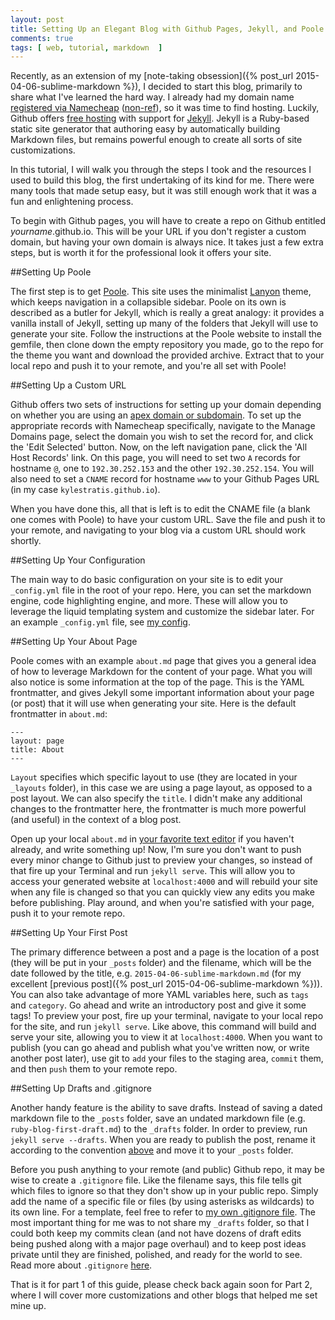 ```yaml
---
layout: post
title: Setting Up an Elegant Blog with Github Pages, Jekyll, and Poole: Part I
comments: true
tags: [ web, tutorial, markdown  ]
---
```


Recently, as an extension of my [note-taking obsession]({% post_url 2015-04-06-sublime-markdown %}), I decided to start this blog, primarily to share what I've learned the hard way. I already had my domain name [registered via Namecheap](http://www.namecheap.com/?aff=84217) ([non-ref](http://www.namecheap.com)), so it was time to find hosting. Luckily, Github offers [free hosting](https://pages.github.com/) with support for [Jekyll](http://jekyllrb.com/). Jekyll is a Ruby-based static site generator that authoring easy by automatically building Markdown files, but remains powerful enough to create all sorts of site customizations.

In this tutorial, I will walk you through the steps I took and the resources I used to build this blog, the first undertaking of its kind for me. There were many tools that made setup easy, but it was still enough work that it was a fun and enlightening process. 

To begin with Github pages, you will have to create a repo on Github entitled _yourname_.github.io. This will be your URL if you don't register a custom domain, but having your own domain is always nice. It takes just a few extra steps, but is worth it for the professional look it offers your site.  

##Setting Up Poole

The first step is to get [Poole](http://getpoole.com/). This site uses the minimalist [Lanyon](https://github.com/poole/lanyon) theme, which keeps navigation in a collapsible sidebar. Poole on its own is described as a butler for Jekyll, which is really a great analogy: it provides a vanilla install of Jekyll, setting up many of the folders that Jekyll will use to generate your site. Follow the instructions at the Poole website to install the gemfile, then clone down the empty repository you made, go to the repo for the theme you want and download the provided archive. Extract that to your local repo and push it to your remote, and you're all set with Poole!

##Setting Up a Custom URL 

Github offers two sets of instructions for setting up your domain depending on whether you are using an [apex domain or subdomain](https://help.github.com/articles/setting-up-a-custom-domain-with-github-pages/). To set up the appropriate records with Namecheap specifically, navigate to the Manage Domains page, select the domain you wish to set the record for, and click the 'Edit Selected' button. Now, on the left navigation pane, click the 'All Host Records' link. On this page, you will need to set two `A` records for hostname `@`, one to `192.30.252.153` and the other `192.30.252.154`. You will also need to set a `CNAME` record for hostname `www` to your Github Pages URL (in my case `kylestratis.github.io`). 

When you have done this, all that is left is to edit the CNAME file (a blank one comes with Poole) to have your custom URL. Save the file and push it to your remote, and navigating to your blog via a custom URL should work shortly. 

##Setting Up Your Configuration

The main way to do basic configuration on your site is to edit your `_config.yml` file in the root of your repo. Here, you can set the markdown engine, code highlighting engine, and more. These will allow you to leverage the liquid templating system and customize the sidebar later. For an example `_config.yml` file, see [my config](https://github.com/kylestratis/kylestratis.github.io/blob/master/_config.yml). 

##Setting Up Your About Page

Poole comes with an example `about.md` page that gives you a general idea of how to leverage Markdown for the content of your page. What you will also notice is some information at the top of the page. This is the YAML frontmatter, and gives Jekyll some important information about your page (or post) that it will use when generating your site. Here is the default frontmatter in `about.md`: 

```
---
layout: page
title: About
---
```

`Layout` specifies which specific layout to use (they are located in your `_layouts` folder), in this case we are using a page layout, as opposed to a post layout. We can also specify the `title`. I didn't make any additional changes to the frontmatter here, the frontmatter is much more powerful (and useful) in the context of a blog post. 

Open up your local `about.md` in [your favorite text editor](http://sublimetext.com) if you haven't already, and write something up! Now, I'm sure you don't want to push every minor change to Github just to preview your changes, so instead of that fire up your Terminal and run `jekyll serve`. This will allow you to access your generated website at `localhost:4000` and will rebuild your site when any file is changed so that you can quickly view any edits you make before publishing. Play around, and when you're satisfied with your page, push it to your remote repo. 

##<a name="firstpost"></a>Setting Up Your First Post

The primary difference between a post and a page is the location of a post (they will be put in your `_posts` folder) and the filename, which will be the date followed by the title, e.g. `2015-04-06-sublime-markdown.md` (for my excellent [previous post]({% post_url 2015-04-06-sublime-markdown %})). You can also take advantage of more YAML variables here, such as `tags` and `category`. Go ahead and write an introductory post and give it some tags! To preview your post, fire up your terminal, navigate to your local repo for the site, and run `jekyll serve`. Like above, this command will build and serve your site, allowing you to view it at `localhost:4000`. When you want to publish (you can go ahead and publish what you've written now, or write another post later), use git to `add` your files to the staging area, `commit` them, and then `push` them to your remote repo. 

##Setting Up Drafts and .gitignore

Another handy feature is the ability to save drafts. Instead of saving a dated markdown file to the `_posts` folder, save an undated markdown file (e.g. `ruby-blog-first-draft.md`) to the `_drafts` folder. In order to preview, run `jekyll serve --drafts`. When you are ready to publish the post, rename it according to the convention [above](#firstpost) and move it to your `_posts` folder. 

Before you push anything to your remote (and public) Github repo, it may be wise to create a `.gitignore` file. Like the filename says, this file tells git which files to ignore so that they don't show up in your public repo. Simply add the name of a specific file or files (by using asterisks as wildcards) to its own line. For a template, feel free to refer to [my own .gitignore file](https://github.com/kylestratis/kylestratis.github.io/blob/master/.gitignore). The most important thing for me was to not share my `_drafts` folder, so that I could both keep my commits clean (and not have dozens of draft edits being pushed along with a major page overhaul) and to keep post ideas private until they are finished, polished, and ready for the world to see. Read more about `.gitignore` [here](http://git-scm.com/docs/gitignore).

That is it for part 1 of this guide, please check back again soon for Part 2, where I will cover more customizations and other blogs that helped me set mine up. 